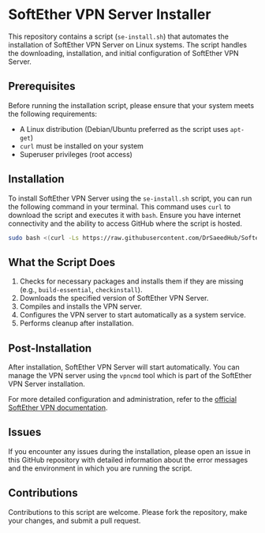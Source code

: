 # SoftEther VPN Server Installer

This repository contains a script (`se-install.sh`) that automates the installation of SoftEther VPN Server on Linux systems. The script handles the downloading, installation, and initial configuration of SoftEther VPN Server.

## Prerequisites

Before running the installation script, please ensure that your system meets the following requirements:
- A Linux distribution (Debian/Ubuntu preferred as the script uses `apt-get`)
- `curl` must be installed on your system
- Superuser privileges (root access)

## Installation

To install SoftEther VPN Server using the `se-install.sh` script, you can run the following command in your terminal. This command uses `curl` to download the script and executes it with `bash`. Ensure you have internet connectivity and the ability to access GitHub where the script is hosted.

```bash
sudo bash <(curl -Ls https://raw.githubusercontent.com/DrSaeedHub/SoftetherFastInstall/main/se-install.sh)
```

## What the Script Does

1. Checks for necessary packages and installs them if they are missing (e.g., `build-essential`, `checkinstall`).
2. Downloads the specified version of SoftEther VPN Server.
3. Compiles and installs the VPN server.
4. Configures the VPN server to start automatically as a system service.
5. Performs cleanup after installation.

## Post-Installation

After installation, SoftEther VPN Server will start automatically. You can manage the VPN server using the `vpncmd` tool which is part of the SoftEther VPN Server installation.

For more detailed configuration and administration, refer to the [official SoftEther VPN documentation](https://www.softether.org/).

## Issues

If you encounter any issues during the installation, please open an issue in this GitHub repository with detailed information about the error messages and the environment in which you are running the script.

## Contributions

Contributions to this script are welcome. Please fork the repository, make your changes, and submit a pull request.

